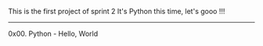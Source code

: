 This is the first project of sprint 2
It's Python this time, let's gooo !!!

-------------------------------------

0x00. Python - Hello, World
